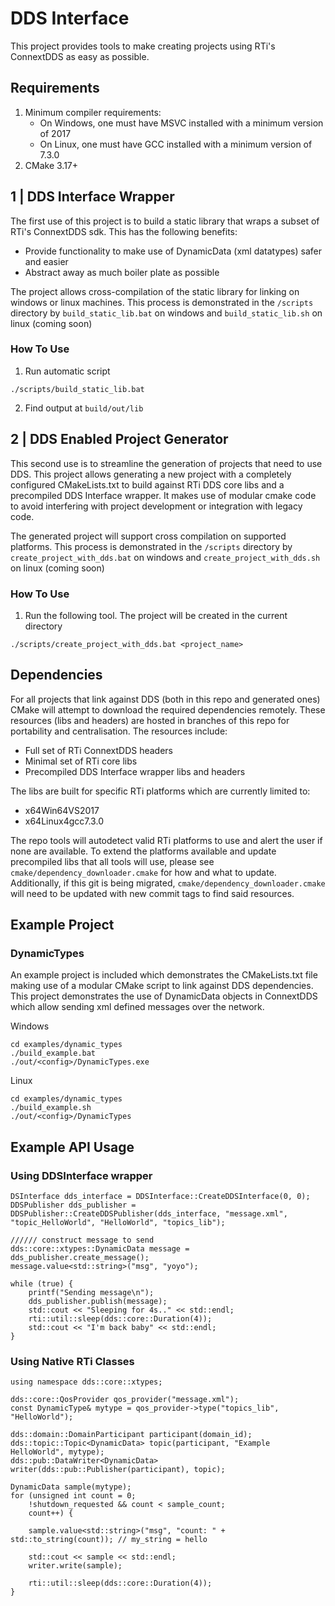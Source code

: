 
# DDS Interface
This project provides tools to make creating projects using RTi's ConnextDDS as easy as possible.

## Requirements
1.  Minimum compiler requirements:
    * On Windows, one must have MSVC installed with a minimum version of 2017  
    * On Linux, one must have GCC installed with a minimum version of 7.3.0
2.  CMake 3.17+
## 1 | DDS Interface Wrapper
The first use of this project is to build a static library that wraps a subset of RTi's ConnextDDS sdk. 
This has the following benefits:
* Provide functionality to make use of DynamicData (xml datatypes) safer and easier
* Abstract away as much boiler plate as possible

The project allows cross-compilation of the static library for linking on windows or linux machines.
This process is demonstrated in the `/scripts` directory by `build_static_lib.bat` on windows and `build_static_lib.sh` on linux (coming soon)

### How To Use
1. Run automatic script
```
./scripts/build_static_lib.bat
```
2. Find output at `build/out/lib`

## 2 | DDS Enabled Project Generator
This second use is to streamline the generation of projects that need to use DDS.
This project allows generating a new project with a completely configured CMakeLists.txt to build against RTi DDS core libs and a precompiled DDS Interface wrapper. It makes use of modular cmake code to avoid interfering with project development or integration with legacy code.

The generated project will support cross compilation on supported platforms.
This process is demonstrated in the `/scripts` directory by `create_project_with_dds.bat` on windows and `create_project_with_dds.sh` on linux (coming soon)

### How To Use
1. Run the following tool. The project will be created in the current directory
```
./scripts/create_project_with_dds.bat <project_name>
```

## Dependencies
For all projects that link against DDS (both in this repo and generated ones) CMake will attempt to download the required dependencies remotely. These resources (libs and headers) are hosted in branches of this repo for portability and centralisation. 
The resources include:
* Full set of RTi ConnextDDS headers
* Minimal set of RTi core libs
* Precompiled DDS Interface wrapper libs and headers

The libs are built for specific RTi platforms which are currently limited to:
* x64Win64VS2017
* x64Linux4gcc7.3.0

The repo tools will autodetect valid RTi platforms to use and alert the user if none are available. 
To extend the platforms available and update precompiled libs that all tools will use, please see `cmake/dependency_downloader.cmake` for how and what to update. Additionally, if this git is being migrated, `cmake/dependency_downloader.cmake` will need to be updated with new commit tags to find said resources.
## Example Project
### DynamicTypes
An example project is included which demonstrates the CMakeLists.txt file making use of a modular CMake script to link against DDS dependencies. This project demonstrates the use of DynamicData objects in ConnextDDS which allow sending xml defined messages over the network. 

Windows
```
cd examples/dynamic_types
./build_example.bat
./out/<config>/DynamicTypes.exe

```
Linux
```
cd examples/dynamic_types
./build_example.sh
./out/<config>/DynamicTypes
```

## Example API Usage
### Using DDSInterface wrapper
```
DSInterface dds_interface = DDSInterface::CreateDDSInterface(0, 0);
DDSPublisher dds_publisher = DDSPublisher::CreateDDSPublisher(dds_interface, "message.xml", "topic_HelloWorld", "HelloWorld", "topics_lib");

////// construct message to send
dds::core::xtypes::DynamicData message = dds_publisher.create_message();
message.value<std::string>("msg", "yoyo");

while (true) {
    printf("Sending message\n");
    dds_publisher.publish(message);
    std::cout << "Sleeping for 4s.." << std::endl;
    rti::util::sleep(dds::core::Duration(4));
    std::cout << "I'm back baby" << std::endl;
}
```

### Using Native RTi Classes

```
using namespace dds::core::xtypes;

dds::core::QosProvider qos_provider("message.xml");
const DynamicType& mytype = qos_provider->type("topics_lib", "HelloWorld");

dds::domain::DomainParticipant participant(domain_id);
dds::topic::Topic<DynamicData> topic(participant, "Example HelloWorld", mytype);
dds::pub::DataWriter<DynamicData> writer(dds::pub::Publisher(participant), topic);

DynamicData sample(mytype);
for (unsigned int count = 0;
    !shutdown_requested && count < sample_count;
    count++) {

    sample.value<std::string>("msg", "count: " + std::to_string(count)); // my_string = hello

    std::cout << sample << std::endl;
    writer.write(sample);

    rti::util::sleep(dds::core::Duration(4));
}

```